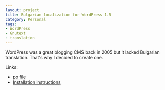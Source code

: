 ```yaml
---
layout: project
title: Bulgarian localization for WordPress 1.5
category: Personal
tags:
- WordPress
- Gnutext
- translation
---
```


WordPress was a great blogging CMS back in 2005 but it lacked Bulgarian translation. That's why I decided to create one.


Links:
* [po file](http://svn.automattic.com/wordpress-i18n/bg_BG/tags/1.5.1.2/messages/bg_BG.po)
* [Installation instructions](http://wiki.horemag.net/index.php/%D0%9B%D0%BE%D0%BA%D0%B0%D0%BB%D0%B8%D0%B7%D0%B0%D1%86%D0%B8%D1%8F_%D0%BD%D0%B0_WordPress_1.5)
